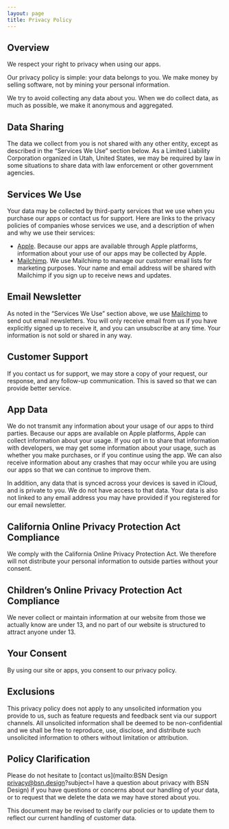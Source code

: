 ```yaml
---
layout: page
title: Privacy Policy
---
```


## Overview
We respect your right to privacy when using our apps.

Our privacy policy is simple: your data belongs to you. We make money by selling software, not by mining your personal information.

We try to avoid collecting any data about you.  When we do collect data, as much as possible, we make it anonymous and aggregated.

## Data Sharing
The data we collect from you is not shared with any other entity, except as described in the “Services We Use” section below. As a Limited Liability Corporation organized in Utah, United States, we may be required by law in some situations to share data with law enforcement or other government agencies.

## Services We Use
Your data may be collected by third-party services that we use when you purchase our apps or contact us for support. Here are links to the privacy policies of companies whose services we use, and a description of when and why we use their services:

- [Apple](https://www.apple.com/legal/privacy/en-ww/). Because our apps are available through Apple platforms, information about your use of our apps may be collected by Apple.
- [Mailchimp](https://mailchimp.com/legal/privacy/). We use Mailchimp to manage our customer email lists for marketing purposes. Your name and email address will be shared with Mailchimp if you sign up to receive news and updates.

## Email Newsletter
As noted in the “Services We Use” section above, we use [Mailchimp](https://mailchimp.com/legal/privacy/) to send out email newsletters. You will only receive email from us if you have explicitly signed up to receive it, and you can unsubscribe at any time. Your information is not sold or shared in any way.

## Customer Support
If you contact us for support, we may store a copy of your request, our response, and any follow-up communication. This is saved so that we can provide better service.

## App Data
We do not transmit any information about your usage of our apps to third parties. Because our apps are available on Apple platforms, Apple can collect information about your usage. If you opt in to share that information with developers, we may get some information about your usage, such as whether you make purchases, or if you continue using the app. We can also receive information about any crashes that may occur while you are using our apps so that we can continue to improve them.

In addition, any data that is synced across your devices is saved in iCloud, and is private to you. We do not have access to that data. Your data is also not linked to any email address you may have provided if you registered for our email newsletter.

## California Online Privacy Protection Act Compliance

We comply with the California Online Privacy Protection Act. We therefore will not distribute your personal information to outside parties without your consent.

## Children’s Online Privacy Protection Act Compliance

We never collect or maintain information at our website from those we actually know are under 13, and no part of our website is structured to attract anyone under 13.

## Your Consent

By using our site or apps, you consent to our privacy policy.

## Exclusions

This privacy policy does not apply to any unsolicited information you provide to us, such as feature requests and feedback sent via our support channels. All unsolicited information shall be deemed to be non-confidential and we shall be free to reproduce, use, disclose, and distribute such unsolicited information to others without limitation or attribution.

## Policy Clarification

Please do not hesitate to [contact us](mailto:BSN Design <privacy@bsn.design>?subject=I have a question about privacy with BSN Design) if you have questions or concerns about our handling of your data, or to request that we delete the data we may have stored about you.

This document may be revised to clarify our policies or to update them to reflect our current handling of customer data.